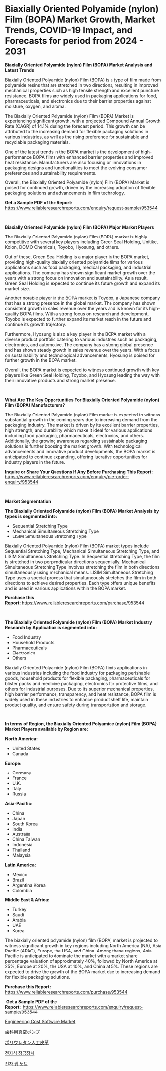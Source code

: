 <p><h1>Biaxially Oriented Polyamide (nylon) Film (BOPA) Market Growth, Market Trends, COVID-19 Impact, and Forecasts for period from 2024 - 2031</h1></p><p><strong>Biaxially Oriented Polyamide (nylon) Film (BOPA) Market Analysis and Latest Trends</strong></p>
<p><p>Biaxially Oriented Polyamide (nylon) Film (BOPA) is a type of film made from polyamide resins that are stretched in two directions, resulting in improved mechanical properties such as high tensile strength and excellent puncture resistance. BOPA films are widely used in packaging applications for food, pharmaceuticals, and electronics due to their barrier properties against moisture, oxygen, and aroma.</p><p>The Biaxially Oriented Polyamide (nylon) Film (BOPA) Market is experiencing significant growth, with a projected Compound Annual Growth Rate (CAGR) of 14.1% during the forecast period. This growth can be attributed to the increasing demand for flexible packaging solutions in various industries, as well as the rising preference for sustainable and recyclable packaging materials.</p><p>One of the latest trends in the BOPA market is the development of high-performance BOPA films with enhanced barrier properties and improved heat resistance. Manufacturers are also focusing on innovations in packaging designs and functionalities to meet the evolving consumer preferences and sustainability requirements.</p><p>Overall, the Biaxially Oriented Polyamide (nylon) Film (BOPA) Market is poised for continued growth, driven by the increasing adoption of flexible packaging solutions and advancements in film technology.</p></p>
<p><strong>Get a Sample PDF of the Report:&nbsp;</strong> <a href="https://www.reliableresearchreports.com/enquiry/request-sample/953544">https://www.reliableresearchreports.com/enquiry/request-sample/953544</a></p>
<p>&nbsp;</p>
<p><strong>Biaxially Oriented Polyamide (nylon) Film (BOPA) Major Market Players</strong></p>
<p><p>The Biaxially Oriented Polyamide (nylon) Film (BOPA) market is highly competitive with several key players including Green Seal Holding, Unitike, Kolon, DOMO Chemicals, Toyobo, Hyosung, and others. </p><p>Out of these, Green Seal Holding is a major player in the BOPA market, providing high-quality biaxially oriented polyamide films for various applications such as food packaging, medical packaging, and industrial applications. The company has shown significant market growth over the years with a strong focus on innovation and sustainability. As a result, Green Seal Holding is expected to continue its future growth and expand its market size.</p><p>Another notable player in the BOPA market is Toyobo, a Japanese company that has a strong presence in the global market. The company has shown consistent growth in sales revenue over the years and is known for its high-quality BOPA films. With a strong focus on research and development, Toyobo is expected to further expand its market reach in the future and continue its growth trajectory.</p><p>Furthermore, Hyosung is also a key player in the BOPA market with a diverse product portfolio catering to various industries such as packaging, electronics, and automotive. The company has a strong global presence and has shown steady growth in sales revenue over the years. With a focus on sustainability and technological advancements, Hyosung is poised for further growth in the BOPA market.</p><p>Overall, the BOPA market is expected to witness continued growth with key players like Green Seal Holding, Toyobo, and Hyosung leading the way with their innovative products and strong market presence.</p></p>
<p>&nbsp;</p>
<p><strong>What Are The Key Opportunities For Biaxially Oriented Polyamide (nylon) Film (BOPA) Manufacturers?</strong></p>
<p><p>The Biaxially Oriented Polyamide (nylon) Film market is expected to witness substantial growth in the coming years due to increasing demand from the packaging industry. The market is driven by its excellent barrier properties, high strength, and durability which make it ideal for various applications including food packaging, pharmaceuticals, electronics, and others. Additionally, the growing awareness regarding sustainable packaging solutions is further boosting the market growth. With technological advancements and innovative product developments, the BOPA market is anticipated to continue expanding, offering lucrative opportunities for industry players in the future.</p></p>
<p><strong>Inquire or Share Your Questions If Any Before Purchasing This Report:</strong> <a href="https://www.reliableresearchreports.com/enquiry/pre-order-enquiry/953544">https://www.reliableresearchreports.com/enquiry/pre-order-enquiry/953544</a></p>
<p>&nbsp;</p>
<p><strong>Market Segmentation</strong></p>
<p><strong>The Biaxially Oriented Polyamide (nylon) Film (BOPA) Market Analysis by types is segmented into:</strong></p>
<p><ul><li>Sequential Stretching Type</li><li>Mechanical Simultaneous Stretching Type</li><li>LISIM Simultaneous Stretching Type</li></ul></p>
<p><p>Biaxially Oriented Polyamide (nylon) Film (BOPA) market types include Sequential Stretching Type, Mechanical Simultaneous Stretching Type, and LISIM Simultaneous Stretching Type. In Sequential Stretching Type, the film is stretched in two perpendicular directions sequentially. Mechanical Simultaneous Stretching Type involves stretching the film in both directions simultaneously using mechanical means. LISIM Simultaneous Stretching Type uses a special process that simultaneously stretches the film in both directions to achieve desired properties. Each type offers unique benefits and is used in various applications within the BOPA market.</p></p>
<p><strong>Purchase this Report:&nbsp;</strong><a href="https://www.reliableresearchreports.com/purchase/953544">https://www.reliableresearchreports.com/purchase/953544</a></p>
<p>&nbsp;</p>
<p><strong>The Biaxially Oriented Polyamide (nylon) Film (BOPA) Market Industry Research by Application is segmented into:</strong></p>
<p><ul><li>Food Industry</li><li>Household Products</li><li>Pharmaceuticals</li><li>Electronics</li><li>Others</li></ul></p>
<p><p>Biaxially Oriented Polyamide (nylon) Film (BOPA) finds applications in various industries including the food industry for packaging perishable goods, household products for flexible packaging, pharmaceuticals for blister packs and medicine packaging, electronics for protective films, and others for industrial purposes. Due to its superior mechanical properties, high barrier performance, transparency, and heat resistance, BOPA film is widely used in these industries to enhance product shelf life, maintain product quality, and ensure safety during transportation and storage.</p></p>
<p>&nbsp;</p>
<p><strong>In terms of Region, the Biaxially Oriented Polyamide (nylon) Film (BOPA) Market Players available by Region are:</strong></p>
<p>
    <p> <strong> North America: </strong>
        <ul>
            <li>United States</li>
            <li>Canada</li>
        </ul>
        </p> 
    <p> <strong> Europe: </strong>
        <ul>
            <li>Germany</li>
            <li>France</li>
            <li>U.K.</li>
            <li>Italy</li>
            <li>Russia</li>
        </ul>
        </p> 
    <p> <strong> Asia-Pacific: </strong>
        <ul>
            <li>China</li>
            <li>Japan</li>
            <li>South Korea</li>
            <li>India</li>
            <li>Australia</li>
            <li>China Taiwan</li>
            <li>Indonesia</li>
            <li>Thailand</li>
            <li>Malaysia</li>
        </ul>
        </p> 
    <p> <strong> Latin America: </strong>
        <ul>
            <li>Mexico</li>
            <li>Brazil</li>
            <li>Argentina Korea</li>
            <li>Colombia</li>
        </ul>
        </p> 
    <p> <strong> Middle East & Africa: </strong>
        <ul>
            <li>Turkey</li>
            <li>Saudi</li>
            <li>Arabia</li>
            <li>UAE</li>
            <li>Korea</li>
        </ul>
    </p>
    </p>
<p><p>The biaxially oriented polyamide (nylon) film (BOPA) market is projected to witness significant growth in key regions including North America (NA), Asia Pacific (APAC), Europe, the USA, and China. Among these regions, Asia Pacific is anticipated to dominate the market with a market share percentage valuation of approximately 40%, followed by North America at 25%, Europe at 20%, the USA at 10%, and China at 5%. These regions are expected to drive the growth of the BOPA market due to increasing demand for flexible packaging solutions.</p></p>
<p><strong>Purchase this Report: </strong><a href="https://www.reliableresearchreports.com/purchase/953544">https://www.reliableresearchreports.com/purchase/953544</a></p>
<p>&nbsp;<strong>Get a Sample PDF of the Report:&nbsp;&nbsp;</strong><a href="https://www.reliableresearchreports.com/enquiry/request-sample/953544">https://www.reliableresearchreports.com/enquiry/request-sample/953544</a></p>
<p><strong></strong></p>
<p><p><a href="https://issuu.com/reportprime-2/docs/engineering-cost-software-market-size-2030.pptx">Engineering Cost Software Market</a></p><p><a href="https://github.com/xnljig2898992/Market-Research-Report-List-1/blob/main/4577962194448.md">歯科用真空ポンプ</a></p><p><a href="https://github.com/adcxff01450218/Market-Research-Report-List-1/blob/main/1550179194449.md">ポリウレタン人工皮革</a></p><p><a href="https://github.com/vsn7qpua81q/Market-Research-Report-List-1/blob/main/4879050194173.md">전자식 잠금장치</a></p><p><a href="https://github.com/trmesnao7959541/Market-Research-Report-List-1/blob/main/6143927194172.md">전자 랩 노트</a></p></p>